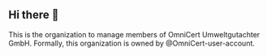 ## Hi there 👋

This is the organization to manage members of OmniCert Umweltgutachter GmbH. Formally, this organization is owned by @OmniCert-user-account.
